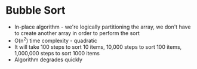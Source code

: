 # Bubble Sort

- In-place algorithm - we're logically partitioning the array, we don't have to create another array in order to perform the sort
- O(n<sup>2</sup>) time complexity - quadratic
- It will take 100 steps to sort 10 items, 10,000 steps to sort 100 items, 1,000,000 steps to sort 1000 items
- Algorithm degrades quickly